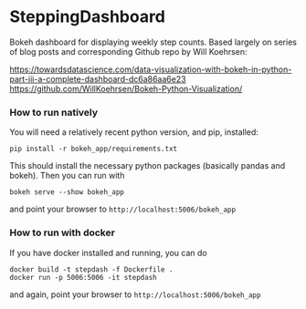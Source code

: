 # SteppingDashboard

Bokeh dashboard for displaying weekly step counts.
Based largely on series of blog posts and corresponding Github repo by Will Koehrsen:

https://towardsdatascience.com/data-visualization-with-bokeh-in-python-part-iii-a-complete-dashboard-dc6a86aa6e23
https://github.com/WillKoehrsen/Bokeh-Python-Visualization/

### How to run natively

You will need a relatively recent python version, and pip, installed:
```
pip install -r bokeh_app/requirements.txt
```
This should install the necessary python packages (basically pandas and bokeh).
Then you can run with
```
bokeh serve --show bokeh_app
```
and point your browser to ```http://localhost:5006/bokeh_app```

### How to run with docker

If you have docker installed and running, you can do
```
docker build -t stepdash -f Dockerfile .
docker run -p 5006:5006 -it stepdash
```
and again, point your browser to ```http://localhost:5006/bokeh_app```
